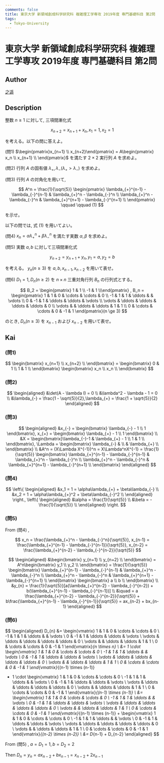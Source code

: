 ```yaml
---
comments: false
title: 東京大学 新領域創成科学研究科 複雑理工学専攻 2019年度 専門基礎科目 第2問
tags:
  - Tokyo-University
---
```

# 東京大学 新領域創成科学研究科 複雑理工学専攻 2019年度 専門基礎科目 第2問


## **Author**
[之遥](https://www.zhihu.com/people/zhao-yue-70-84)

## **Description**
整数 $n \ge 1$ に対して, 三項間漸化式

$$
x_{n+2} = x_{n+1} + x_n,x_1 = 1,x_2 = 1
$$

を考える。以下の問に答えよ。

(問1)
$\begin{pmatrix}x_{n+1} \\ x_{n+2}\end{pmatrix} = A\begin{pmatrix} x_n \\ x_{n+1} \\ \end{pmatrix}$ を満たす $2 \times 2$ 実行列 $A$ を求めよ。

(問2) 行列 $A$ の固有値 $\lambda_{+},\lambda_{-}(\lambda_{+} > \lambda_{-})$ を求めよ。

(問3) 行列 $A$ の対角化を用いて, 

$$
A^n = \frac{1}{\sqrt{5}}
\begin{pmatrix}
\lambda_{+}^{n-1} - \lambda_{-}^{n-1} & \lambda_{+}^n - \lambda_{-}^n \\
\lambda_{+}^n - \lambda_{-}^n & \lambda_{+}^{n+1} - \lambda_{-}^{n+1} \\
\end{pmatrix} \qquad \qquad (1)
$$

を示せ。

以下の問では, 式 (1) を用いてよい。

(問4) $x_n = \alpha\lambda_{+}^n + \beta\lambda_{-}^n$ を満たす実数 $\alpha,\beta$ を求めよ。

(問5) 実数 $a,b$ に対して三項間漸化式

$$
y_{n+2} = y_{n+1} + y_{n},y_1 = a,y_2 = b
$$

を考える。 $y_{n}(n\ge3)$ を $a,b,x_{n-1},x_{n-2}$ を用いて表せ。

(問6) $D_1 = 1,D_{n}(n \ge 2)$ を $n \times n$ 三重対角行列 $B_n$ の行列式とする。

$$
B_2 = \begin{pmatrix} 1 & 1 \\ -1 & 1 \\\end{pmatrix} ,
B_n = 
\begin{pmatrix}
1 & 1 & 0 & \cdots & \cdots & 0 \\
-1 & 1 & 1 & \ddots & & \vdots \\
0 & -1 & 1 & \ddots & \ddots & \vdots \\
\vdots & \ddots & \ddots & \ddots & \ddots & 0 \\
\vdots &  & \ddots & \ddots & 1 & 1 \\
0 & \cdots & \cdots & 0 & -1 & 1
\end{pmatrix}(n \ge 3)
$$

のとき, $D_n(n \ge 3)$ を $x_{n-1}$ および $x_{n-2}$ を用いて表せ。

## **Kai** 
### (問1)

$$
\begin{bmatrix} x_{n+1} \\ x_{n+2} \\ \end{bmatrix} = 
\begin{bmatrix} 0 & 1 \\ 1 & 1 \\ \end{bmatrix}
\begin{bmatrix} x_n \\ x_n \\ \end{bmatrix}
$$

### (問2)

$$
\begin{aligned}
&\det(A - \lambda I) = 0 \\
&\lambda^2 - \lambda - 1 = 0 \\
&\lambda_{-} = \frac{1 - \sqrt{5}}{2},\lambda_{+} = \frac{1 + \sqrt{5}}{2}
\end{aligned}
$$

### (問3)

$$
\begin{aligned}
&x_{-} = \begin{bmatrix} \lambda_{-} - 1 \\ 1 \end{bmatrix},
x_{+} = \begin{bmatrix} \lambda_{+} - 1 \\ 1 \end{bmatrix} \\
&X = \begin{bmatrix}\lambda_{-}-1 & \lambda_{+} - 1 \\ 1 & 1 \\ \end{bmatrix},
\Lambda = \begin{bmatrix} \lambda_{-} & \\ & \lambda_{+} \\ \end{bmatrix} \\
&A^n = (X\Lambda X^{-1})^n = X\Lambda^nX^{-1} = \frac{1}{\sqrt{5}}
\begin{bmatrix}
\lambda_{+}^{n-1} - \lambda_{-}^{n-1} & \lambda_{+}^n - \lambda_{-}^n \\
\lambda_{+}^n - \lambda_{-}^n & \lambda_{+}^{n+1} - \lambda_{-}^{n+1} \\
\end{bmatrix}
\end{aligned}
$$

### (問4)

$$
\left\{
\begin{aligned}
&x_1 = 1 = \alpha\lambda_{+} + \beta\lambda_{-} \\
&x_2 = 1 = \alpha\lambda_{+}^2 + \beta\lambda_{-}^2 \\
\end{aligned}
\right.,
\left\{
\begin{aligned}
&\alpha = \frac{1}{\sqrt{5}} \\
&\beta = -\frac{1}{\sqrt{5}} \\
\end{aligned}
\right.
$$

### (問5)
From (問4) ,

$$
x_n = \frac{\lambda_{+}^n - \lambda_{-}^n}{\sqrt{5}},
x_{n-1} = \frac{\lambda_{+}^{n-1} - \lambda_{-}^{n-1}}{\sqrt{5}},
x_{n-2} = \frac{\lambda_{+}^{n-2} - \lambda_{-}^{n-2}}{\sqrt{5}}
$$

$$
\begin{aligned}
&\begin{bmatrix} y_{n+1} \\ y_{n+2} \\ \end{bmatrix} = 
A^n\begin{bmatrix} y_1 \\ y_2 \\ \end{bmatrix} = 
\frac{1}{\sqrt{5}}
\begin{bmatrix}
\lambda_{+}^{n-1} - \lambda_{-}^{n-1} & \lambda_{+}^n - \lambda_{-}^n \\
\lambda_{+}^n - \lambda_{-}^n & \lambda_{+}^{n+1} - \lambda_{-}^{n+1} \\
\end{bmatrix}
\begin{bmatrix} a \\ b \\ \end{bmatrix} \\
&y_{n} = \frac{1}{\sqrt{5}}[a(\lambda_{+}^{n-2} - \lambda_{-}^{n-2}) + b(\lambda_{+}^{n-1} - \lambda_{-}^{n-1})] \\
&\quad = a \frac{\lambda_{+}^{n-2} - \lambda_{-}^{n-2}}{\sqrt{5}} + b\frac{\lambda_{+}^{n-1} - \lambda_{-}^{n-1}}{\sqrt{5}} = ax_{n-2} + bx_{n-1}
\end{aligned}
$$

### (問6)

$$
\begin{aligned}
D_{n} &= 
\begin{vmatrix}
1 & 1 & 0 & \cdots & \cdots & 0 \\
-1 & 1 & 1 & \ddots & & \vdots \\
0 & -1 & 1 & \ddots & \ddots & \vdots \\
\vdots & \ddots & \ddots & \ddots & \ddots & 0 \\
\vdots &  & \ddots & \ddots & 1 & 1 \\
0 & \cdots & \cdots & 0 & -1 & 1
\end{vmatrix}_{n \times n} \\
&= 1 \cdot 
\begin{vmatrix}
1 & 1 & 0 & \cdots & \cdots & 0 \\
-1 & 1 & 1 & \ddots & & \vdots \\
0 & -1 & 1 & \ddots & \ddots & \vdots \\
\vdots & \ddots & \ddots & \ddots & \ddots & 0 \\
\vdots &  & \ddots & \ddots & 1 & 1 \\
0 & \cdots & \cdots & 0 & -1 & 1
\end{vmatrix}_{(n-1) \times (n-1)} 
+ 1 \cdot 
\begin{vmatrix}
1 & 1 & 0 & \cdots & \cdots & 0 \\
-1 & 1 & 1 & \ddots & & \vdots \\
0 & -1 & 1 & \ddots & \ddots & \vdots \\
\vdots & \ddots & \ddots & \ddots & \ddots & 0 \\
\vdots &  & \ddots & \ddots & 1 & 1 \\
0 & \cdots & \cdots & 0 & -1 & 1
\end{vmatrix}_{(n-1) \times (n-1)} \\
&= \begin{vmatrix}
1 & 1 & 0 & \cdots & \cdots & 0 \\
-1 & 1 & 1 & \ddots & & \vdots \\
0 & -1 & 1 & \ddots & \ddots & \vdots \\
\vdots & \ddots & \ddots & \ddots & \ddots & 0 \\
\vdots &  & \ddots & \ddots & 1 & 1 \\
0 & \cdots & \cdots & 0 & -1 & 1
\end{vmatrix}_{(n-1) \times (n-1)} + 
\begin{vmatrix}
1 & 1 & 0 & \cdots & \cdots & 0 \\
-1 & 1 & 1 & \ddots & & \vdots \\
0 & -1 & 1 & \ddots & \ddots & \vdots \\
\vdots & \ddots & \ddots & \ddots & \ddots & 0 \\
\vdots &  & \ddots & \ddots & 1 & 1 \\
0 & \cdots & \cdots & 0 & -1 & 1
\end{vmatrix}_{(n-2) \times (n-2)} \\
&= D_{n-1} + D_{n-2}
\end{aligned}
$$

From (問5) , $a = D_1 = 1, b = D_2 = 2$

Then $D_{n} = y_n = ax_{n-2} + bx_{n-1} = x_{n-2} + 2x_{n-1}$